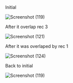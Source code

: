 Initial

![Screenshot (119)](https://user-images.githubusercontent.com/47208019/121254877-677a1300-c8c8-11eb-92e7-8f390f0838a3.png)

After it overlap rec 3

![Screenshot (121)](https://user-images.githubusercontent.com/47208019/121254933-795bb600-c8c8-11eb-8d51-7d9ecde018d1.png)

After it was overlaped by rec 1

![Screenshot (124)](https://user-images.githubusercontent.com/47208019/121254976-84aee180-c8c8-11eb-875d-88ac077e1125.png)

Back to initial

![Screenshot (119)](https://user-images.githubusercontent.com/47208019/121254877-677a1300-c8c8-11eb-92e7-8f390f0838a3.png)
